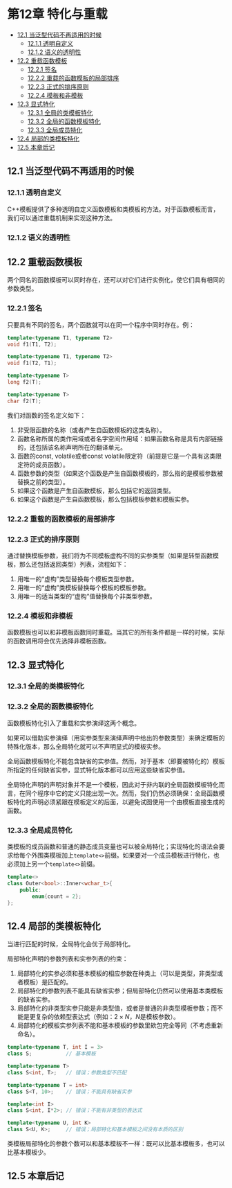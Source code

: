# 第12章 特化与重载


<!-- vim-markdown-toc GFM -->

* [12.1 当泛型代码不再适用的时候](#121-当泛型代码不再适用的时候)
    - [12.1.1 透明自定义](#1211-透明自定义)
    - [12.1.2 语义的透明性](#1212-语义的透明性)
* [12.2 重载函数模板](#122-重载函数模板)
    - [12.2.1 签名](#1221-签名)
    - [12.2.2 重载的函数模板的局部排序](#1222-重载的函数模板的局部排序)
    - [12.2.3 正式的排序原则](#1223-正式的排序原则)
    - [12.2.4 模板和非模板](#1224-模板和非模板)
* [12.3 显式特化](#123-显式特化)
    - [12.3.1 全局的类模板特化](#1231-全局的类模板特化)
    - [12.3.2 全局的函数模板特化](#1232-全局的函数模板特化)
    - [12.3.3 全局成员特化](#1233-全局成员特化)
* [12.4 局部的类模板特化](#124-局部的类模板特化)
* [12.5 本章后记](#125-本章后记)

<!-- vim-markdown-toc -->

## 12.1 当泛型代码不再适用的时候

### 12.1.1 透明自定义

C++模板提供了多种透明自定义函数模板和类模板的方法。对于函数模板而言，我们可以通过重载机制来实现这种方法。

### 12.1.2 语义的透明性



## 12.2 重载函数模板

两个同名的函数模板可以同时存在，还可以对它们进行实例化，使它们具有相同的参数类型。

### 12.2.1 签名

只要具有不同的签名，两个函数就可以在同一个程序中同时存在。例：

```c++
template<typename T1, typename T2>
void f1(T1, T2);

template<typename T1, typename T2>
void f1(T2, T1);

template<typename T>
long f2(T);

template<typename T>
char f2(T);
```

我们对函数的签名定义如下：

1. 非受限函数的名称（或者产生自函数模板的这类名称）。
2. 函数名称所属的类作用域或者名字空间作用域：如果函数名称是具有内部链接的，还包括该名称声明所在的翻译单元。
3. 函数的const, volatile或者const volatile限定符（前提是它是一个具有这类限定符的成员函数）。
4. 函数参数的类型（如果这个函数是产生自函数模板的，那么指的是模板参数被替换之前的类型）。
5. 如果这个函数是产生自函数模板，那么包括它的返回类型。
6. 如果这个函数是产生自函数模板，那么包括模板参数和模板实参。

### 12.2.2 重载的函数模板的局部排序

### 12.2.3 正式的排序原则

通过替换模板参数，我们将为不同模板虚构不同的实参类型（如果是转型函数模板，那么还包括返回类型）列表，流程如下：

1. 用唯一的“虚构”类型替换每个模板类型参数。
2. 用唯一的“虚构”类模板替换每个模板的模板参数。
3. 用唯一的适当类型的“虚构”值替换每个非类型参数。

### 12.2.4 模板和非模板

函数模板也可以和非模板函数同时重载。当其它的所有条件都是一样的时候，实际的函数调用将会优先选择非模板函数。



## 12.3 显式特化

### 12.3.1 全局的类模板特化

### 12.3.2 全局的函数模板特化

函数模板特化引入了重载和实参演绎这两个概念。

如果可以借助实参演绎（用实参类型来演绎声明中给出的参数类型）来确定模板的特殊化版本，那么全局特化就可以不声明显式的模板实参。

全局函数模板特化不能包含缺省的实参值。然而，对于基本（即要被特化的）模板所指定的任何缺省实参，显式特化版本都可以应用这些缺省实参值。

全局特化声明的声明对象并不是一个模板，因此对于非内联的全局函数模板特化而言，在同个程序中它的定义只能出现一次。然而，我们仍然必须确保：全局函数模板特化的声明必须紧跟在模板定义的后面，以避免试图使用一个由模板直接生成的函数。

### 12.3.3 全局成员特化

类模板的成员函数和普通的静态成员变量也可以被全局特化；实现特化的语法会要求给每个外围类模板加上`template<>`前缀。如果要对一个成员模板进行特化，也必须加上另一个`template<>`前缀。

```c++
template<>
class Outer<bool>::Inner<wchar_t>{
    public:
    	enum{count = 2};
};
```



## 12.4 局部的类模板特化

当进行匹配的时候，全局特化会优于局部特化。

局部特化声明的参数列表和实参列表的约束：

1. 局部特化的实参必须和基本模板的相应参数在种类上（可以是类型，非类型或者模板）是匹配的。
2. 局部特化的参数列表不能具有缺省实参；但局部特化仍然可以使用基本类模板的缺省实参。
3. 局部特化的非类型实参只能是非类型值，或者是普通的非类型模板参数；而不能是更复杂的依赖型表达式（例如：$2 \times N$，$N$是模板参数）。
4. 局部特化的模板实参列表不能和基本模板的参数里欸包完全等同（不考虑重新命名）。

```c++
template<typename T, int I = 3>
class S;           // 基本模板

template<typename T>
class S<int, T>;   // 错误；参数类型不匹配

template<typename T = int>
class S<T, 10>;    // 错误；不能具有缺省实参

template<int I>
class S<int, I*2>; // 错误；不能有非类型的表达式

template<typename U, int K>
class S<U, K>;     // 错误；局部特化和基本模板之间没有本质的区别
```

类模板局部特化的参数个数可以和基本模板不一样：既可以比基本模板多，也可以比基本模板少。



## 12.5 本章后记

